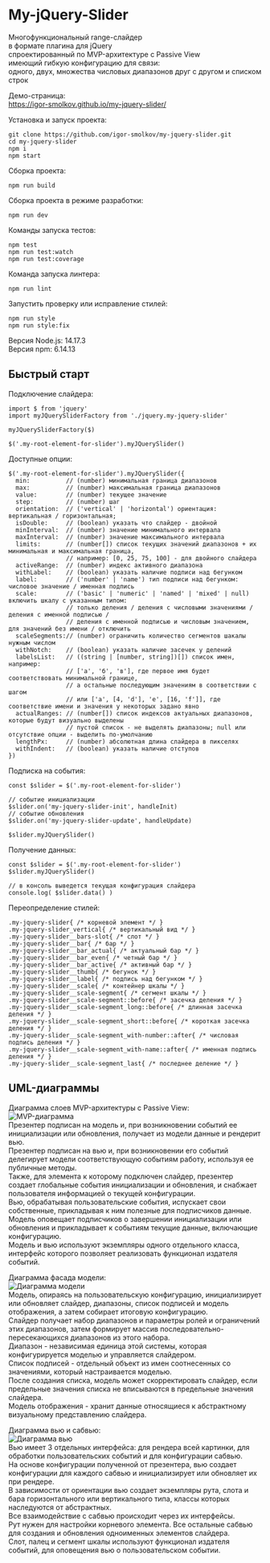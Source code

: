 My-jQuery-Slider  
=====
Многофункциональный range-слайдер  
в формате плагина для jQuery  
спроектированный по MVP-архитектуре с Passive View  
имеющий гибкую конфигурацию для связи:  
одного, двух, множества числовых диапазонов друг с другом и списком строк  
  
Демо-страница:  
https://igor-smolkov.github.io/my-jquery-slider/  
  
Установка и запуск проекта:  
```
git clone https://github.com/igor-smolkov/my-jquery-slider.git  
cd my-jquery-slider  
npm i  
npm start
```  
  
Сборка проекта:  
```
npm run build
```  
  
Сборка проекта в режиме разработки:  
```
npm run dev
```  
  
Команды запуска тестов:  
```
npm test
npm run test:watch
npm run test:coverage
```  
  
Команда запуска линтера:  
```
npm run lint
```  
  
Запустить проверку или исправление стилей:  
```
npm run style
npm run style:fix
```  
  
Версия Node.js: 14.17.3  
Версия npm: 6.14.13  
  
Быстрый старт
-----
Подключение слайдера:  
```
import $ from 'jquery'
import myJQuerySliderFactory from './jquery.my-jquery-slider'

myJQuerySliderFactory($)

$('.my-root-element-for-slider').myJQuerySlider()
```  
  
Доступные опции:
```
$('.my-root-element-for-slider').myJQuerySlider({
  min:          // (number) минимальная граница диапазонов
  max:          // (number) максимальная граница диапазонов
  value:        // (number) текущее значение
  step:         // (number) шаг
  orientation:  // ('vertical' | 'horizontal') ориентация: вертикальная / горизонтальная;
  isDouble:     // (boolean) указать что слайдер - двойной 
  minInterval:  // (number) значение минимального интервала 
  maxInterval:  // (number) значение максимального интервала
  limits:       // (number[]) список текущих значений диапазонов + их минимальная и максимальная граница, 
                // например: [0, 25, 75, 100] - для двойного слайдера
  activeRange:  // (number) индекс активного диапазона
  withLabel:    // (boolean) указать наличие подписи над бегунком
  label:        // ('number' | 'name') тип подписи над бегунком: числовое значение / именная подпись
  scale:        // ('basic' | 'numeric' | 'named' | 'mixed' | null) включить шкалу с указанным типом: 
                // только деления / деления с числовыми значениями / деления с именной подписью / 
                // деления с именной подписью и числовым значением, для значений без имени / отключить
  scaleSegments:// (number) ограничить количество сегментов шакалы нужным числом
  withNotch:    // (boolean) указать наличие засечек у делений
  labelsList:   // ((string | [number, string])[]) список имен, например:
                // ['a', 'б', 'в'], где первое имя будет соответствовать минимальной границе, 
                // а остальные последующим значениям в соответствии с шагом
                // или ['a', [4, 'd'], 'e', [16, 'f']], где соответствие имени и значения у некоторых задано явно
  actualRanges: // (number[]) список индексов актуальных диапазонов, которые будут визуально выделены
                // пустой список - не выделять диапазоны; null или отсутствие опции - выделить по-умолчанию
  lengthPx:     // (number) абсолютная длина слайдера в пикселях
  withIndent:   // (boolean) указать наличие отступов
})
```
  
Подписка на события:  
```
const $slider = $('.my-root-element-for-slider')

// событие инициализации
$slider.on('my-jquery-slider-init', handleInit)
// событие обновления
$slider.on('my-jquery-slider-update', handleUpdate)

$slider.myJQuerySlider()
```
  
Получение данных:  
```
const $slider = $('.my-root-element-for-slider')
$slider.myJQuerySlider()

// в консоль выведется текущая конфигурация слайдера
console.log( $slider.data() )
```
  
Переопределение стилей:  
```
.my-jquery-slider{ /* корневой элемент */ }
.my-jquery-slider_vertical{ /* вертикальный вид */ }
.my-jquery-slider__bars-slot{ /* слот */ }
.my-jquery-slider__bar{ /* бар */ }
.my-jquery-slider__bar_actual{ /* актуальный бар */ }
.my-jquery-slider__bar_even{ /* четный бар */ }
.my-jquery-slider__bar_active{ /* активный бар */ }
.my-jquery-slider__thumb{ /* бегунок */ }
.my-jquery-slider__label{ /* подпись над бегунком */ }
.my-jquery-slider__scale{ /* контейнер шкалы */ }
.my-jquery-slider__scale-segment{ /* сегмент шкалы */ }
.my-jquery-slider__scale-segment::before{ /* засечка деления */ }
.my-jquery-slider__scale-segment_long::before{ /* длинная засечка деления */ }
.my-jquery-slider__scale-segment_short::before{ /* короткая засечка деления */ }
.my-jquery-slider__scale-segment_with-number::after{ /* числовая подпись деления */ }
.my-jquery-slider__scale-segment_with-name::after{ /* именная подпись деления */ }
.my-jquery-slider__scale-segment_last{ /* последнее деление */ }
```  
  
UML-диаграммы
-----
Диаграмма слоев MVP-архитектуры с Passive View:  
![MVP-диаграмма](https://github.com/igor-smolkov/my-jquery-slider/raw/master/diagrams/mvppv.jpg)  
Презентер подписан на модель и, при возникновении событий ее инициализации или обновления, получает из модели данные и рендерит вью.  
Презентер подписан на вью и, при возникновении его событий делегирует модели соответствующую событиям работу, используя ее публичные методы.  
Также, для элемента к которому подключен слайдер, презентер создает глобальные события инициализации и обновления, и снабжает пользователя информацией о текущей конфигурации.  
Вью, обрабатывая пользовательские события, испускает свои собственные, прикладывая к ним полезные для подписчиков данные.  
Модель оповещает подписчиков о завершении инициализации или обновления и прикладывает к событиям текущие данные, включающие конфигурацию.  
Модель и вью используют экземпляры одного отдельного класса, интерфейс которого позволяет реализовать функционал издателя событий.  
  
Диаграмма фасада модели:  
![Диаграмма модели](https://github.com/igor-smolkov/my-jquery-slider/raw/master/diagrams/model.jpg)  
Модель, опираясь на пользовательскую конфигурацию, инициализирует или обновляет слайдер, диапазоны, список подписей и модель отображения, а затем собирает итоговую конфигурацию.  
Слайдер получает набор диапазонов и параметры ролей и ограничений этих диапазонов, затем формирует массив последовательно-пересекающихся диапазонов из этого набора.  
Диапазон - независимая единица этой системы, которая конфигурируется моделью и управляется слайдером.  
Список подписей - отдельный объект из имен соотнесенных со значениями, который настраивается моделью.  
После создания списка, модель может скорректировать слайдер, если предельные значения списка не вписываются в предельные значения слайдера.  
Модель отображения - хранит данные относящиеся к абстрактному визуальному представлению слайдера.  
  
Диаграмма вью и сабвью:  
![Диаграмма вью](https://github.com/igor-smolkov/my-jquery-slider/raw/master/diagrams/view.jpg)  
Вью имеет 3 отдельных интерфейса: для рендера всей картинки, для обработки пользовательских событий и для конфигурации сабвью.  
На основе конфигурации полученной от презентера, вью создает конфигурации для каждого сабвью и инициализирует или обновляет их при рендере.  
В зависимости от ориентации вью создает экземпляры рута, слота и бара горизонтального или вертикального типа, классы которых наследуются от абстрактных.  
Все взаимодействие с сабвью происходит через их интерфейсы.  
Рут нужен для настройки корневого элемента. Все остальные сабвью для создания и обновления одноименных элементов слайдера.  
Слот, палец и сегмент шкалы используют функционал издателя событий, для оповещения вью о пользовательском событии.  
  